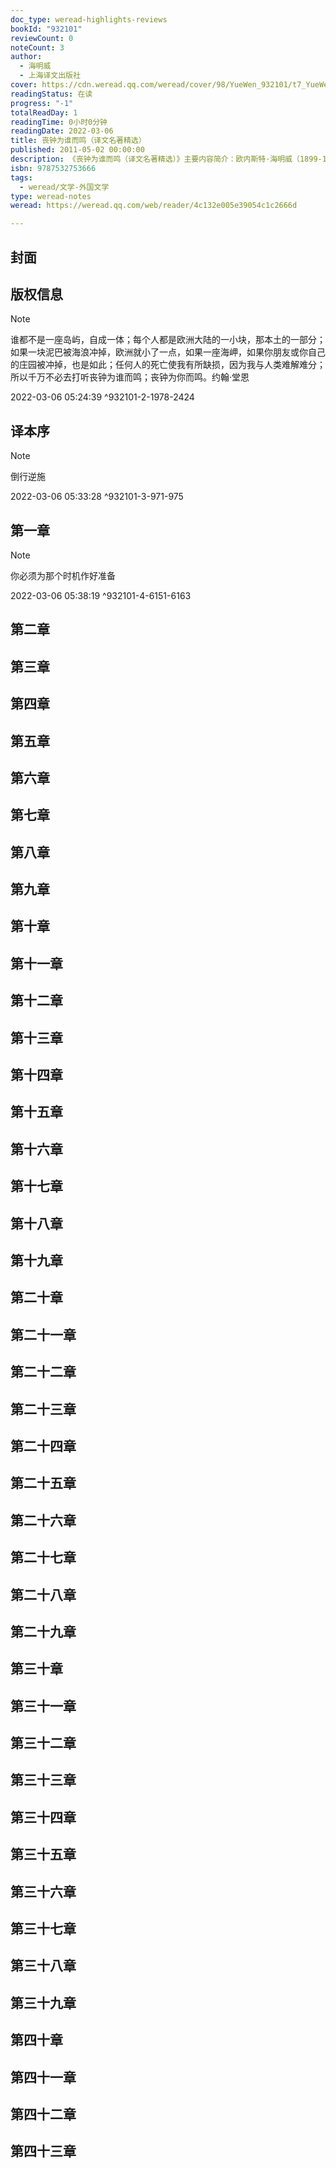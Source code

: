 ```yaml
---
doc_type: weread-highlights-reviews
bookId: "932101"
reviewCount: 0
noteCount: 3
author:
  - 海明威
  - 上海译文出版社
cover: https://cdn.weread.qq.com/weread/cover/98/YueWen_932101/t7_YueWen_932101.jpg
readingStatus: 在读
progress: "-1"
totalReadDay: 1
readingTime: 0小时0分钟
readingDate: 2022-03-06
title: 丧钟为谁而鸣（译文名著精选）
published: 2011-05-02 00:00:00
description: 《丧钟为谁而鸣（译文名著精选）》主要内容简介：欧内斯特·海明威（1899-1961），美国最杰出的作家之一，1954年诺贝尔文学奖获得者。《丧钟为谁而鸣》是他的主要作品之一。美国青年罗伯特·乔丹志愿参加西班牙政府军，在敌后搞爆破活动。为配合反攻，他奉命和地方游击队联系，完成炸桥任务。在纷飞的战火中，他与被敌人糟蹋过的小姑娘玛丽亚堕入爱河，藉此抹平了玛丽亚心灵的创伤。在三天的时间里，罗伯特历经爱情与职责的冲突和生与死的考验，人性不断升华。在炸桥的撤退途中，他把生的希望让给别人，自己却被炮弹炸断了大腿，独自留下阻击敌人，最终为西班牙人民献出了年轻的生命。
isbn: 9787532753666
tags:
  - weread/文学-外国文学
type: weread-notes
weread: https://weread.qq.com/web/reader/4c132e005e39054c1c2666d

---
```



## 封面

## 版权信息

> [!NOTE] 
> 谁都不是一座岛屿，自成一体；每个人都是欧洲大陆的一小块，那本土的一部分；如果一块泥巴被海浪冲掉，欧洲就小了一点，如果一座海岬，如果你朋友或你自己的庄园被冲掉，也是如此；任何人的死亡使我有所缺损，因为我与人类难解难分；所以千万不必去打听丧钟为谁而鸣；丧钟为你而鸣。约翰·堂恩
> 
> 2022-03-06 05:24:39 ^932101-2-1978-2424

## 译本序

> [!NOTE] 
> 倒行逆施
> 
> 2022-03-06 05:33:28 ^932101-3-971-975

## 第一章

> [!NOTE] 
> 你必须为那个时机作好准备
> 
> 2022-03-06 05:38:19 ^932101-4-6151-6163

## 第二章

## 第三章

## 第四章

## 第五章

## 第六章

## 第七章

## 第八章

## 第九章

## 第十章

## 第十一章

## 第十二章

## 第十三章

## 第十四章

## 第十五章

## 第十六章

## 第十七章

## 第十八章

## 第十九章

## 第二十章

## 第二十一章

## 第二十二章

## 第二十三章

## 第二十四章

## 第二十五章

## 第二十六章

## 第二十七章

## 第二十八章

## 第二十九章

## 第三十章

## 第三十一章

## 第三十二章

## 第三十三章

## 第三十四章

## 第三十五章

## 第三十六章

## 第三十七章

## 第三十八章

## 第三十九章

## 第四十章

## 第四十一章

## 第四十二章

## 第四十三章

